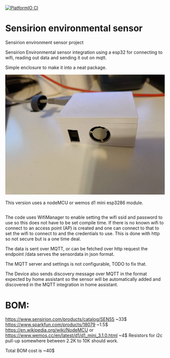 [![PlatformIO CI](https://github.com/sverrham/sensirion_envsensor/actions/workflows/platformio.yaml/badge.svg)](https://github.com/sverrham/sensirion_envsensor/actions/workflows/platformio.yaml)

# Sensirion environmental sensor
Sensirion environment sensor project

Sensirion Environmental sensor integration using a esp32 for connecting to wifi, reading out data and sending it out on mqtt.

Simple enclosure to make it into a neat package.

![Enclosure](doc/finished.jpg)

This version uses a nodeMCU or wemos d1 mini esp3286 module.

## 
The code uses WifiManager to enable setting the wifi ssid and password to use so this does not have to be set compile time.
If there is no known wifi to connect to an access point (AP) is created and one can connect to that to set the wifi to connect to and the credentials to use.
This is done with http so not secure but is a one time deal.

The data is sent over MQTT, or can be fetched over http request the endpoint /data serves the sensordata in json format.

The MQTT server and settings is not configurable, TODO to fix that.

The Device also sends discovery message over MQTT in the format expected by home assistant so the sensor will be automatically added and discovered in the MQTT integration in home assistant.


# BOM:  
https://www.sensirion.com/products/catalog/SEN55  ~33$  
https://www.sparkfun.com/products/18079 ~1.5$   
https://en.wikipedia.org/wiki/NodeMCU or https://www.wemos.cc/en/latest/d1/d1_mini_3.1.0.html ~4$
Resistors for i2c pull-up somewhere between 2.2K to 10K should work.

Total BOM cost is ~40$
